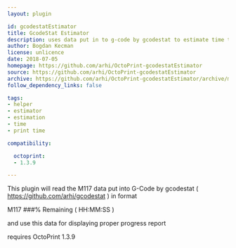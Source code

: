 ```yaml
---
layout: plugin

id: gcodestatEstimator
title: GcodeStat Estimator
description: uses data put in to g-code by gcodestat to estimate time to finish print
author: Bogdan Kecman
license: unlicence
date: 2018-07-05
homepage: https://github.com/arhi/OctoPrint-gcodestatEstimator
source: https://github.com/arhi/OctoPrint-gcodestatEstimator
archive: https://github.com/arhi/OctoPrint-gcodestatEstimator/archive/master.zip
follow_dependency_links: false

tags:
- helper
- estimator
- estimation
- time
- print time

compatibility:

  octoprint:
  - 1.3.9

---
```


This plugin will read the M117 data put into G-Code by gcodestat ( https://github.com/arhi/gcodestat ) in format

M117 ###% Remaining ( HH:MM:SS )

and use this data for displaying proper progress report

requires OctoPrint 1.3.9
